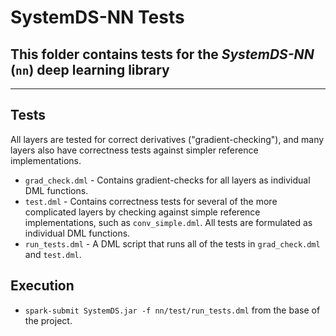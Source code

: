 <!--
{% comment %}
Licensed to the Apache Software Foundation (ASF) under one or more
contributor license agreements.  See the NOTICE file distributed with
this work for additional information regarding copyright ownership.
The ASF licenses this file to you under the Apache License, Version 2.0
(the "License"); you may not use this file except in compliance with
the License.  You may obtain a copy of the License at

http://www.apache.org/licenses/LICENSE-2.0

Unless required by applicable law or agreed to in writing, software
distributed under the License is distributed on an "AS IS" BASIS,
WITHOUT WARRANTIES OR CONDITIONS OF ANY KIND, either express or implied.
See the License for the specific language governing permissions and
limitations under the License.
{% endcomment %}
-->

# SystemDS-NN Tests

## This folder contains tests for the *SystemDS-NN* (`nn`) deep learning library

---

## Tests

All layers are tested for correct derivatives ("gradient-checking"),
and many layers also have correctness tests against simpler reference implementations.

* `grad_check.dml` - Contains gradient-checks for all layers as individual DML functions.
* `test.dml` - Contains correctness tests for several of the more complicated layers by checking against simple reference implementations, such as `conv_simple.dml`.  All tests are formulated as individual DML functions.
* `run_tests.dml` - A DML script that runs all of the tests in `grad_check.dml` and `test.dml`.

## Execution

* `spark-submit SystemDS.jar -f nn/test/run_tests.dml` from the base of the project.
